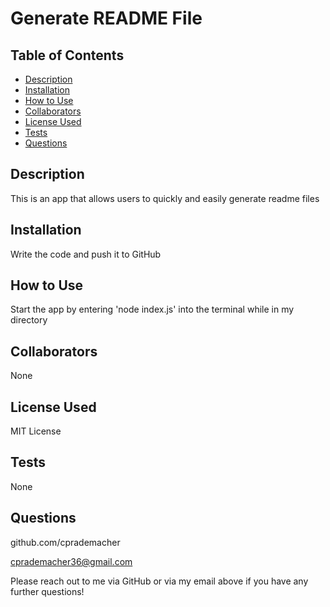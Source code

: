 
  # Generate README File

  ## Table of Contents

  - [Description](#description)
  - [Installation](#installation)
  - [How to Use](#usage)
  - [Collaborators](#collaborators)
  - [License Used](#license)
  - [Tests](#tests)
  - [Questions](#questions)

  ## Description
  
  This is an app that allows users to quickly and easily generate readme files

  ## Installation
  
  Write the code and push it to GitHub

  ## How to Use
  
  Start the app by entering 'node index.js' into the terminal while in my directory

  ## Collaborators
  
  None

  ## License Used
  
  MIT License

  ## Tests

  None

  ## Questions

  github.com/cprademacher

  cprademacher36@gmail.com

  Please reach out to me via GitHub or via my email above if you have any further questions!
